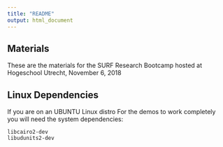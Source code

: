 ```yaml
---
title: "README"
output: html_document
---
```


## Materials

These are the materials for the SURF Research Bootcamp hosted at Hogeschool Utrecht, November 6, 2018

## Linux Dependencies

If you are on an UBUNTU Linux distro
For the demos to work completely you will need the system dependencies:

```
libcairo2-dev
libudunits2-dev
```

